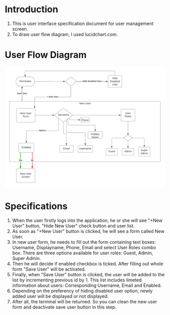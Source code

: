 # Introduction
  1. This is  user interface specification document for user management screen.
  2. To draw user flow diagram, I used lucidchart.com.
# User Flow Diagram
![Flow Diagram](FlowDiagram.png "User Flow Diagram")
# Specifications
  1. When the user firstly logs into the application, he or she will see "+New User" button, "Hide New User" check button and user list.
  2. As soon as "+New User" button is clicked, he will see a form called New User.
  3. In new user form, he needs to fill out the form containing text boxes: Username, Displayname, Phone, Email and select User Roles combo box. There are three options available for user roles: Guest, Admin, Super Admin.
  4. Then he will decide if enabled checkbox is ticked. After filling out whole form "Save User" will be activated.
  5. Finally, when "Save User" button is clicked, the user will be added to the list by incrementing previous id by 1. This list includes limeted information about users: Corresponding Username, Email and Enabled.
  6. Depending on the preferency of hiding disabled user option, newly added user will be displayed or not displayed.
  7. After all, the terminal will be returned. So you can clean the new user form and deactivate save user button in this step.
